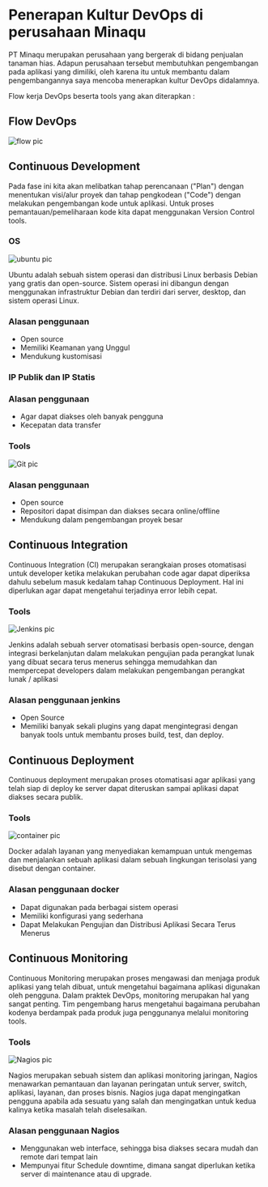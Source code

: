 # Penerapan Kultur DevOps di perusahaan Minaqu

PT Minaqu merupakan perusahaan yang bergerak di bidang penjualan tanaman hias. Adapun perusahaan tersebut membutuhkan pengembangan pada aplikasi yang dimiliki, oleh karena itu untuk membantu dalam pengembangannya saya mencoba menerapkan kultur DevOps didalamnya.

Flow kerja DevOps beserta tools yang akan diterapkan :

## Flow DevOps

![flow pic](assets/flow-devops.png)

## Continuous Development

Pada fase ini kita akan melibatkan tahap perencanaan ("Plan") dengan menentukan visi/alur proyek dan tahap pengkodean ("Code") dengan melakukan pengembangan kode untuk aplikasi. Untuk proses pemantauan/pemeliharaan kode kita dapat menggunakan Version Control tools.

### OS

![ubuntu pic](assets/ubuntu.png)

Ubuntu adalah sebuah sistem operasi dan distribusi Linux berbasis Debian yang gratis dan open-source. Sistem operasi ini dibangun dengan menggunakan infrastruktur Debian dan terdiri dari server, desktop, dan sistem operasi Linux.

### Alasan penggunaan

- Open source
- Memiliki Keamanan yang Unggul
- Mendukung kustomisasi

### IP Publik dan IP Statis

### Alasan penggunaan

- Agar dapat diakses oleh banyak pengguna
- Kecepatan data transfer

### Tools

![Git pic](assets/git.png)

### Alasan penggunaan

- Open source
- Repositori dapat disimpan dan diakses secara online/offline
- Mendukung dalam pengembangan proyek besar

## Continuous Integration

Continuous Integration (CI) merupakan serangkaian proses otomatisasi untuk developer ketika melakukan perubahan code agar dapat diperiksa dahulu sebelum masuk kedalam tahap Continuous Deployment. Hal ini diperlukan agar dapat mengetahui terjadinya error lebih cepat.

### Tools

![Jenkins pic](assets/jenkins.png)

Jenkins adalah sebuah server otomatisasi berbasis open-source, dengan integrasi berkelanjutan dalam melakukan pengujian pada perangkat lunak yang dibuat secara terus menerus sehingga memudahkan dan mempercepat developers dalam melakukan pengembangan perangkat lunak / aplikasi

### Alasan penggunaan jenkins

- Open Source
- Memiliki banyak sekali plugins yang dapat mengintegrasi dengan banyak tools untuk membantu proses build, test, dan deploy.

## Continuous Deployment

Continuous deployment merupakan proses otomatisasi agar aplikasi yang telah siap di deploy ke server dapat diteruskan sampai aplikasi dapat diakses secara publik.

### Tools

![container pic](assets/docker.png)

Docker adalah layanan yang menyediakan kemampuan untuk mengemas dan menjalankan sebuah aplikasi dalam sebuah lingkungan terisolasi yang disebut dengan container.

### Alasan penggunaan docker

- Dapat digunakan pada berbagai sistem operasi
- Memiliki konfigurasi yang sederhana
- Dapat Melakukan Pengujian dan Distribusi Aplikasi Secara Terus Menerus

## Continuous Monitoring

Continuous Monitoring merupakan proses mengawasi dan menjaga produk aplikasi yang telah dibuat, untuk mengetahui bagaimana aplikasi digunakan oleh pengguna. Dalam praktek DevOps, monitoring merupakan hal yang sangat penting. Tim pengembang harus mengetahui bagaimana perubahan kodenya berdampak pada produk juga penggunanya melalui monitoring tools.

### Tools

![Nagios pic](assets/nagios.png)

Nagios merupakan sebuah sistem dan aplikasi monitoring jaringan, Nagios menawarkan pemantauan dan layanan peringatan untuk server, switch, aplikasi, layanan, dan proses bisnis. Nagios juga dapat mengingatkan pengguna apabila ada sesuatu yang salah dan mengingatkan untuk kedua kalinya ketika masalah telah diselesaikan.

### Alasan penggunaan Nagios

- Menggunakan web interface, sehingga bisa diakses secara mudah dan remote dari tempat lain
- Mempunyai fitur Schedule downtime, dimana sangat diperlukan ketika server di maintenance atau di upgrade.
